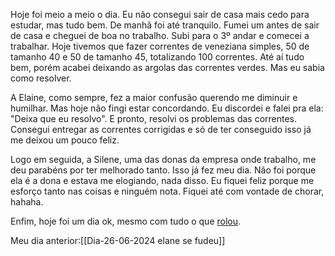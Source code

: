 
Hoje foi meio a meio o dia. Eu não consegui sair de casa mais cedo para estudar, mas tudo bem. De manhã foi até tranquilo. Fumei um antes de sair de casa e cheguei de boa no trabalho. Subi para o 3º andar e comecei a trabalhar. Hoje tivemos que fazer correntes de veneziana simples, 50 de tamanho 40 e 50 de tamanho 45, totalizando 100 correntes. Até aí tudo bem, porém acabei deixando as argolas das correntes verdes. Mas eu sabia como resolver.

A Elaine, como sempre, fez a maior confusão querendo me diminuir e humilhar. Mas hoje não fingi estar concordando. Eu discordei e falei pra ela: "Deixa que eu resolvo". E pronto, resolvi os problemas das correntes. Consegui entregar as correntes corrigidas e só de ter conseguido isso já me deixou um pouco feliz.

Logo em seguida, a Silene, uma das donas da empresa onde trabalho, me deu parabéns por ter melhorado tanto. Isso já fez meu dia. Não foi porque ela é a dona e estava me elogiando, nada disso. Eu fiquei feliz porque me esforço tanto nas coisas e ninguém nota. Fiquei até com vontade de chorar, hahaha.

Enfim, hoje foi um dia ok, mesmo com tudo o que [rolou]().

Meu dia anterior:[[Dia-26-06-2024 elane se fudeu]]